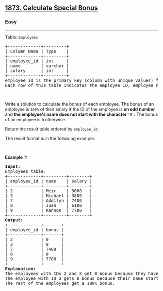 <h2><a href="https://leetcode.com/problems/calculate-special-bonus/?envType=study-plan-v2&envId=premium-sql-50">1873. Calculate Special Bonus</a></h2><h3>Easy</h3><hr><p>Table: <code>Employees</code></p>

<pre>
+-------------+---------+
| Column Name | Type    |
+-------------+---------+
| employee_id | int     |
| name        | varchar |
| salary      | int     |
+-------------+---------+
employee_id is the primary key (column with unique values) for this table.
Each row of this table indicates the employee ID, employee name, and salary.
</pre>

<p>&nbsp;</p>

<p>Write a solution to calculate the bonus of each employee. The bonus of an employee is <code>100%</code> of their salary if the ID of the employee is <strong>an odd number</strong> and <strong>the employee&#39;s name does not start with the character </strong><code>&#39;M&#39;</code>. The bonus of an employee is <code>0</code> otherwise.</p>

<p>Return the result table ordered by <code>employee_id</code>.</p>

<p>The&nbsp;result format is in the following example.</p>

<p>&nbsp;</p>
<p><strong class="example">Example 1:</strong></p>

<pre>
<strong>Input:</strong> 
Employees table:
+-------------+---------+--------+
| employee_id | name    | salary |
+-------------+---------+--------+
| 2           | Meir    | 3000   |
| 3           | Michael | 3800   |
| 7           | Addilyn | 7400   |
| 8           | Juan    | 6100   |
| 9           | Kannon  | 7700   |
+-------------+---------+--------+
<strong>Output:</strong> 
+-------------+-------+
| employee_id | bonus |
+-------------+-------+
| 2           | 0     |
| 3           | 0     |
| 7           | 7400  |
| 8           | 0     |
| 9           | 7700  |
+-------------+-------+
<strong>Explanation:</strong> 
The employees with IDs 2 and 8 get 0 bonus because they have an even employee_id.
The employee with ID 3 gets 0 bonus because their name starts with &#39;M&#39;.
The rest of the employees get a 100% bonus.
</pre>
